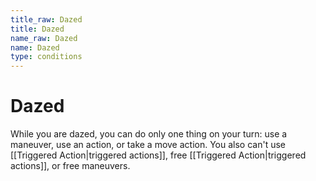 ```yaml
---
title_raw: Dazed
title: Dazed
name_raw: Dazed
name: Dazed
type: conditions
---
```


# Dazed

While you are dazed, you can do only one thing on your turn: use a maneuver, use an action, or take a move action. You also can't use [[Triggered Action|triggered actions]], free [[Triggered Action|triggered actions]], or free maneuvers.
